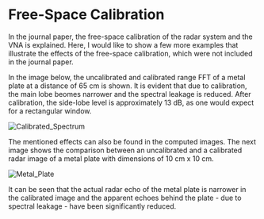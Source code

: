 # Free-Space Calibration

In the journal paper, the free-space calibration of the radar system and the VNA is explained. Here, I would like to show a few more examples that illustrate the effects of the free-space calibration, which were not included in the journal paper.

In the image below, the uncalibrated and calibrated range FFT of a metal plate at a distance of 65 cm is shown. It is evident that due to calibration, the main lobe beomes narrower and the spectral leakage is reduced. After calibration, the side-lobe level is approximately 13 dB, as one would expect for a rectangular window.

![Calibrated_Spectrum](https://github.com/user-attachments/assets/264aaa28-84dd-47af-98d1-50925bc728bb)

The mentioned effects can also be found in the computed images. The next image shows the comparison between an uncalibrated and a calibrated radar image of a metal plate with dimensions of 10 cm x 10 cm. 

![Metal_Plate](https://github.com/user-attachments/assets/44865998-5204-45b6-addd-b032bfa41376)

It can be seen that the actual radar echo of the metal plate is narrower in the calibrated image and the apparent echoes behind the plate - due to spectral leakage - have been significantly reduced.
